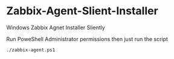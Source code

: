 # Zabbix-Agent-Slient-Installer
Windows Zabbix Agnet Installer Sliently

Run PoweShell Administrator permissions then just run the script

```powershel
./zabbix-agent.ps1
```
